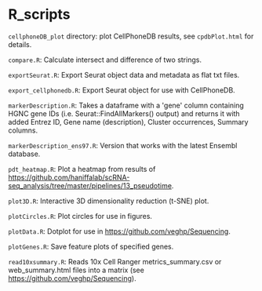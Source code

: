 # R_scripts

`cellphoneDB_plot` directory: plot CellPhoneDB results, see `cpdbPlot.html` for details.

`compare.R`: Calculate intersect and difference of two strings.

`exportSeurat.R`: Export Seurat object data and metadata as flat txt files.

`export_cellphonedb.R`: Export Seurat object for use with CellPhoneDB.

`markerDescription.R`: Takes a dataframe with a 'gene' column containing HGNC gene IDs (i.e. Seurat::FindAllMarkers() output) and returns it with added Entrez ID, Gene name (description), Cluster occurrences, Summary columns.

`markerDescription_ens97.R`: Version that works with the latest Ensembl database.

`pdt_heatmap.R`: Plot a heatmap from results of https://github.com/haniffalab/scRNA-seq_analysis/tree/master/pipelines/13_pseudotime.

`plot3D.R`: Interactive 3D dimensionality reduction (t-SNE) plot. 

`plotCircles.R`: Plot circles for use in figures.

`plotData.R`: Dotplot for use in https://github.com/veghp/Sequencing.

`plotGenes.R`: Save feature plots of specified genes.

`read10xsummary.R`: Reads 10x Cell Ranger metrics_summary.csv or web_summary.html files into a matrix (see https://github.com/veghp/Sequencing).
